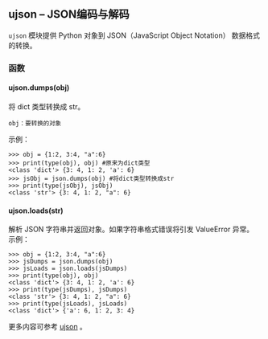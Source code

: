 ## **ujson** – JSON编码与解码

`ujson` 模块提供 Python 对象到 JSON（JavaScript Object Notation） 数据格式的转换。

### 函数

#### **ujson.dumps**(obj)

将 dict 类型转换成 str。

```
obj：要转换的对象
```

示例：

```
>>> obj = {1:2, 3:4, "a":6}
>>> print(type(obj), obj) #原来为dict类型
<class 'dict'> {3: 4, 1: 2, 'a': 6}
>>> jsObj = json.dumps(obj) #将dict类型转换成str
>>> print(type(jsObj), jsObj)
<class 'str'> {3: 4, 1: 2, "a": 6}
```

#### **ujson.loads**(str)
解析 JSON 字符串并返回对象。如果字符串格式错误将引发 ValueError 异常。
示例：

```
>>> obj = {1:2, 3:4, "a":6}
>>> jsDumps = json.dumps(obj)
>>> jsLoads = json.loads(jsDumps)
>>> print(type(obj), obj)
<class 'dict'> {3: 4, 1: 2, 'a': 6}
>>> print(type(jsDumps), jsDumps)
<class 'str'> {3: 4, 1: 2, "a": 6}
>>> print(type(jsLoads), jsLoads)
<class 'dict'> {'a': 6, 1: 2, 3: 4}
```

更多内容可参考 [ujson](http://docs.micropython.org/en/latest/library/json.html)  。
